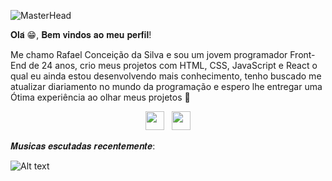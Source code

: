 ![MasterHead](https://github.com/RafaelSillva/Rafael-Silva/blob/main/banner%20(1).png)

𝐎𝐥𝐚́ 😁, 𝐁𝐞𝐦 𝐯𝐢𝐧𝐝𝐨𝐬 𝐚𝐨 𝐦𝐞𝐮 𝐩𝐞𝐫𝐟𝐢𝐥!

Me chamo Rafael Conceição da Silva e sou um jovem programador Front-End de 24 anos, crio meus projetos com HTML, CSS, JavaScript e React o qual eu ainda estou desenvolvendo mais conhecimento, tenho buscado me atualizar diariamento no mundo da programação e espero lhe entregar uma Ótima experiência ao olhar meus projetos 💝


<p align='center'>
<a href="https://www.instagram.com/rafael.sillv4/"><img height="30" src="https://github.com/WaylonWalker/WaylonWalker/blob/main/icon/instagram.jpg?raw=true"></a>&nbsp;&nbsp;
<a href="https://www.linkedin.com/in/rafael-concei%C3%A7%C3%A3o-da-silva-821714302/"><img height="30" src="https://github.com/WaylonWalker/WaylonWalker/blob/main/icon/linkedin.png?raw=true"></a>
</p>



𝑴𝒖𝒔𝒊𝒄𝒂𝒔 𝒆𝒔𝒄𝒖𝒕𝒂𝒅𝒂𝒔 𝒓𝒆𝒄𝒆𝒏𝒕𝒆𝒎𝒆𝒏𝒕𝒆:

![Alt text](https://spotify-recently-played-readme.vercel.app/api?user=rafasilva_50)

